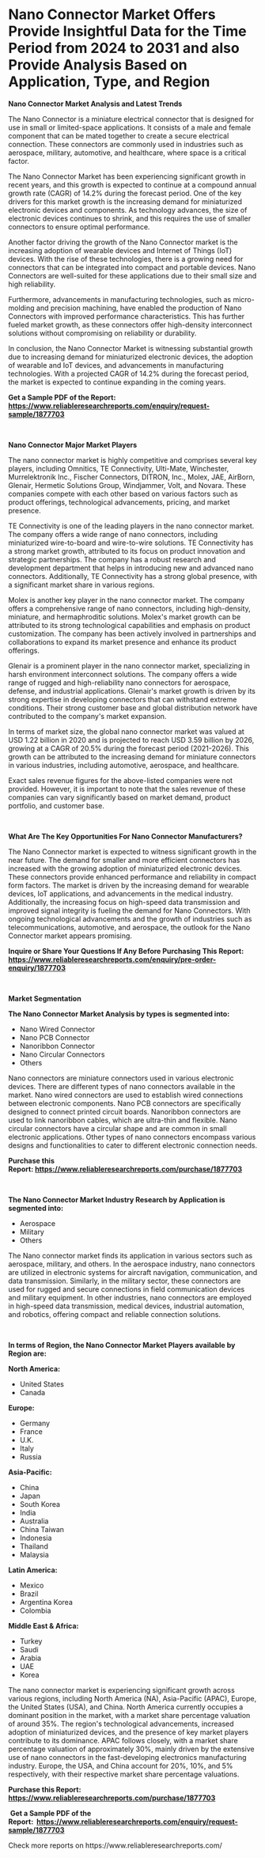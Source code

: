 <p><h1>Nano Connector Market Offers Provide Insightful Data for the Time Period from 2024 to 2031 and also Provide Analysis Based on Application, Type, and Region</h1></p><p><strong>Nano Connector Market Analysis and Latest Trends</strong></p>
<p><p>The Nano Connector is a miniature electrical connector that is designed for use in small or limited-space applications. It consists of a male and female component that can be mated together to create a secure electrical connection. These connectors are commonly used in industries such as aerospace, military, automotive, and healthcare, where space is a critical factor.</p><p>The Nano Connector Market has been experiencing significant growth in recent years, and this growth is expected to continue at a compound annual growth rate (CAGR) of 14.2% during the forecast period. One of the key drivers for this market growth is the increasing demand for miniaturized electronic devices and components. As technology advances, the size of electronic devices continues to shrink, and this requires the use of smaller connectors to ensure optimal performance.</p><p>Another factor driving the growth of the Nano Connector market is the increasing adoption of wearable devices and Internet of Things (IoT) devices. With the rise of these technologies, there is a growing need for connectors that can be integrated into compact and portable devices. Nano Connectors are well-suited for these applications due to their small size and high reliability.</p><p>Furthermore, advancements in manufacturing technologies, such as micro-molding and precision machining, have enabled the production of Nano Connectors with improved performance characteristics. This has further fueled market growth, as these connectors offer high-density interconnect solutions without compromising on reliability or durability.</p><p>In conclusion, the Nano Connector Market is witnessing substantial growth due to increasing demand for miniaturized electronic devices, the adoption of wearable and IoT devices, and advancements in manufacturing technologies. With a projected CAGR of 14.2% during the forecast period, the market is expected to continue expanding in the coming years.</p></p>
<p><strong>Get a Sample PDF of the Report:&nbsp; <a href="https://www.reliableresearchreports.com/enquiry/request-sample/1877703">https://www.reliableresearchreports.com/enquiry/request-sample/1877703</a></strong></p>
<p>&nbsp;</p>
<p><strong>Nano Connector Major Market Players</strong></p>
<p><p>The nano connector market is highly competitive and comprises several key players, including Omnitics, TE Connectivity, Ulti-Mate, Winchester, Murrelektronik Inc., Fischer Connectors, DITRON, Inc., Molex, JAE, AirBorn, Glenair, Hermetic Solutions Group, Windjammer, Volt, and Novara. These companies compete with each other based on various factors such as product offerings, technological advancements, pricing, and market presence.</p><p>TE Connectivity is one of the leading players in the nano connector market. The company offers a wide range of nano connectors, including miniaturized wire-to-board and wire-to-wire solutions. TE Connectivity has a strong market growth, attributed to its focus on product innovation and strategic partnerships. The company has a robust research and development department that helps in introducing new and advanced nano connectors. Additionally, TE Connectivity has a strong global presence, with a significant market share in various regions.</p><p>Molex is another key player in the nano connector market. The company offers a comprehensive range of nano connectors, including high-density, miniature, and hermaphroditic solutions. Molex's market growth can be attributed to its strong technological capabilities and emphasis on product customization. The company has been actively involved in partnerships and collaborations to expand its market presence and enhance its product offerings.</p><p>Glenair is a prominent player in the nano connector market, specializing in harsh environment interconnect solutions. The company offers a wide range of rugged and high-reliability nano connectors for aerospace, defense, and industrial applications. Glenair's market growth is driven by its strong expertise in developing connectors that can withstand extreme conditions. Their strong customer base and global distribution network have contributed to the company's market expansion.</p><p>In terms of market size, the global nano connector market was valued at USD 1.22 billion in 2020 and is projected to reach USD 3.59 billion by 2026, growing at a CAGR of 20.5% during the forecast period (2021-2026). This growth can be attributed to the increasing demand for miniature connectors in various industries, including automotive, aerospace, and healthcare.</p><p>Exact sales revenue figures for the above-listed companies were not provided. However, it is important to note that the sales revenue of these companies can vary significantly based on market demand, product portfolio, and customer base.</p></p>
<p>&nbsp;</p>
<p><strong>What Are The Key Opportunities For Nano Connector Manufacturers?</strong></p>
<p><p>The Nano Connector market is expected to witness significant growth in the near future. The demand for smaller and more efficient connectors has increased with the growing adoption of miniaturized electronic devices. These connectors provide enhanced performance and reliability in compact form factors. The market is driven by the increasing demand for wearable devices, IoT applications, and advancements in the medical industry. Additionally, the increasing focus on high-speed data transmission and improved signal integrity is fueling the demand for Nano Connectors. With ongoing technological advancements and the growth of industries such as telecommunications, automotive, and aerospace, the outlook for the Nano Connector market appears promising.</p></p>
<p><strong>Inquire or Share Your Questions If Any Before Purchasing This Report: <a href="https://www.reliableresearchreports.com/enquiry/pre-order-enquiry/1877703">https://www.reliableresearchreports.com/enquiry/pre-order-enquiry/1877703</a></strong></p>
<p>&nbsp;</p>
<p><strong>Market Segmentation</strong></p>
<p><strong>The Nano Connector Market Analysis by types is segmented into:</strong></p>
<p><ul><li>Nano Wired Connector</li><li>Nano PCB Connector</li><li>Nanoribbon Connector</li><li>Nano Circular Connectors</li><li>Others</li></ul></p>
<p><p>Nano connectors are miniature connectors used in various electronic devices. There are different types of nano connectors available in the market. Nano wired connectors are used to establish wired connections between electronic components. Nano PCB connectors are specifically designed to connect printed circuit boards. Nanoribbon connectors are used to link nanoribbon cables, which are ultra-thin and flexible. Nano circular connectors have a circular shape and are common in small electronic applications. Other types of nano connectors encompass various designs and functionalities to cater to different electronic connection needs.</p></p>
<p><strong>Purchase this Report:&nbsp;<a href="https://www.reliableresearchreports.com/purchase/1877703">https://www.reliableresearchreports.com/purchase/1877703</a></strong></p>
<p>&nbsp;</p>
<p><strong>The Nano Connector Market Industry Research by Application is segmented into:</strong></p>
<p><ul><li>Aerospace</li><li>Military</li><li>Others</li></ul></p>
<p><p>The Nano connector market finds its application in various sectors such as aerospace, military, and others. In the aerospace industry, nano connectors are utilized in electronic systems for aircraft navigation, communication, and data transmission. Similarly, in the military sector, these connectors are used for rugged and secure connections in field communication devices and military equipment. In other industries, nano connectors are employed in high-speed data transmission, medical devices, industrial automation, and robotics, offering compact and reliable connection solutions.</p></p>
<p>&nbsp;</p>
<p><strong>In terms of Region, the Nano Connector Market Players available by Region are:</strong></p>
<p>
    <p> <strong> North America: </strong>
        <ul>
            <li>United States</li>
            <li>Canada</li>
        </ul>
        </p> 
    <p> <strong> Europe: </strong>
        <ul>
            <li>Germany</li>
            <li>France</li>
            <li>U.K.</li>
            <li>Italy</li>
            <li>Russia</li>
        </ul>
        </p> 
    <p> <strong> Asia-Pacific: </strong>
        <ul>
            <li>China</li>
            <li>Japan</li>
            <li>South Korea</li>
            <li>India</li>
            <li>Australia</li>
            <li>China Taiwan</li>
            <li>Indonesia</li>
            <li>Thailand</li>
            <li>Malaysia</li>
        </ul>
        </p> 
    <p> <strong> Latin America: </strong>
        <ul>
            <li>Mexico</li>
            <li>Brazil</li>
            <li>Argentina Korea</li>
            <li>Colombia</li>
        </ul>
        </p> 
    <p> <strong> Middle East & Africa: </strong>
        <ul>
            <li>Turkey</li>
            <li>Saudi</li>
            <li>Arabia</li>
            <li>UAE</li>
            <li>Korea</li>
        </ul>
    </p>
    </p>
<p><p>The nano connector market is experiencing significant growth across various regions, including North America (NA), Asia-Pacific (APAC), Europe, the United States (USA), and China. North America currently occupies a dominant position in the market, with a market share percentage valuation of around 35%. The region's technological advancements, increased adoption of miniaturized devices, and the presence of key market players contribute to its dominance. APAC follows closely, with a market share percentage valuation of approximately 30%, mainly driven by the extensive use of nano connectors in the fast-developing electronics manufacturing industry. Europe, the USA, and China account for 20%, 10%, and 5% respectively, with their respective market share percentage valuations.</p></p>
<p><strong>Purchase this Report: <a href="https://www.reliableresearchreports.com/purchase/1877703">https://www.reliableresearchreports.com/purchase/1877703</a></strong></p>
<p>&nbsp;<strong>Get a Sample PDF of the Report:&nbsp;&nbsp;<a href="https://www.reliableresearchreports.com/enquiry/request-sample/1877703">https://www.reliableresearchreports.com/enquiry/request-sample/1877703</a></strong></p>
<p><strong></strong></p>
<p>Check more reports on https://www.reliableresearchreports.com/</p>